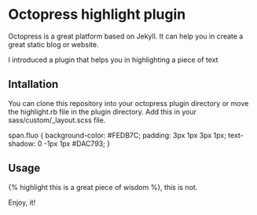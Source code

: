 Octopress highlight plugin
=========================

Octopress is a great platform based on Jekyll. It can help you in create a
great static blog or website.

I introduced a plugin that helps you in highlighting a piece of text

## Intallation

You can clone this repository into your octopress plugin directory or move the highlight.rb file in the plugin directory.
Add this in your sass/custom/_layout.scss file.

  span.fluo {
    background-color: #FEDB7C;
    padding: 3px 1px 3px 1px;
    text-shadow: 0 -1px 1px #DAC793;
  }

## Usage

{% highlight this is a great piece of wisdom %}, this is not.

Enjoy, it!
